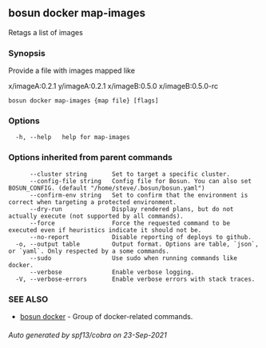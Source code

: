 ## bosun docker map-images

Retags a list of images

### Synopsis

Provide a file with images mapped like
	
x/imageA:0.2.1 y/imageA:0.2.1
x/imageB:0.5.0 x/imageB:0.5.0-rc


```
bosun docker map-images {map file} [flags]
```

### Options

```
  -h, --help   help for map-images
```

### Options inherited from parent commands

```
      --cluster string       Set to target a specific cluster.
      --config-file string   Config file for Bosun. You can also set BOSUN_CONFIG. (default "/home/steve/.bosun/bosun.yaml")
      --confirm-env string   Set to confirm that the environment is correct when targeting a protected environment.
      --dry-run              Display rendered plans, but do not actually execute (not supported by all commands).
      --force                Force the requested command to be executed even if heuristics indicate it should not be.
      --no-report            Disable reporting of deploys to github.
  -o, --output table         Output format. Options are table, `json`, or `yaml`. Only respected by a some commands.
      --sudo                 Use sudo when running commands like docker.
      --verbose              Enable verbose logging.
  -V, --verbose-errors       Enable verbose errors with stack traces.
```

### SEE ALSO

* [bosun docker](bosun_docker.md)	 - Group of docker-related commands.

###### Auto generated by spf13/cobra on 23-Sep-2021
